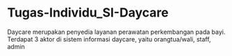 # Tugas-Individu_SI-Daycare
Daycare merupakan penyedia layanan perawatan perkembangan pada bayi. Terdapat 3 aktor di sistem informasi daycare, yaitu orangtua/wali, staff, admin
